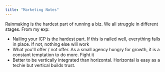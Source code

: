 ```yaml
---
title: "Marketing Notes"
---
```

Rainmaking is the hardest part of running a biz. We all struggle in different stages. From my exp:

- Nailing your ICP is the hardest part. If this is nailed well, everything falls in place. If not, nothing else will work
- What you'll offer / not offer. As a small agency hungry for growth, it is a constant temptation to do more. Fight it
- Better to be vertically integrated than horizontal. Horizontal is easy as a techie but vertical builds trust.